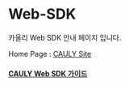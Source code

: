 # Web-SDK

카울리 Web SDK 안내 페이지 입니다. 

Home Page : <a href="https://www.cauly.net" target="_blank">CAULY Site</a>

#### [CAULY Web SDK 가이드](CaulySDKGuide.md)
 
